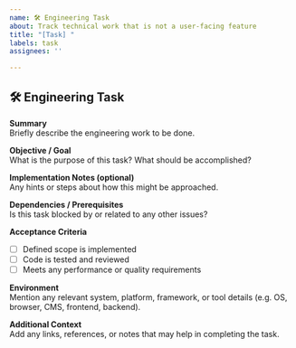 ```yaml
---
name: 🛠 Engineering Task
about: Track technical work that is not a user-facing feature
title: "[Task] "
labels: task
assignees: ''

---
```


## 🛠 Engineering Task

**Summary**  
Briefly describe the engineering work to be done.

**Objective / Goal**  
What is the purpose of this task? What should be accomplished?

**Implementation Notes (optional)**  
Any hints or steps about how this might be approached.

**Dependencies / Prerequisites**  
Is this task blocked by or related to any other issues?

**Acceptance Criteria**
- [ ] Defined scope is implemented
- [ ] Code is tested and reviewed
- [ ] Meets any performance or quality requirements

**Environment**  
Mention any relevant system, platform, framework, or tool details (e.g. OS, browser, CMS, frontend, backend).

**Additional Context**  
Add any links, references, or notes that may help in completing the task.
